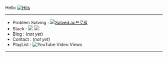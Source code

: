 Hello [![Hits](https://hits.seeyoufarm.com/api/count/incr/badge.svg?url=https%3A%2F%2Fgithub.com%2F2taezeat&count_bg=%2379C83D&title_bg=%23555555&icon=&icon_color=%23E7E7E7&title=hits&edge_flat=false)](https://hits.seeyoufarm.com)    

---

- Problem Solving : [![Solved.ac프로필](http://mazassumnida.wtf/api/mini/generate_badge?boj=2tae)](https://solved.ac/2tae)
- Stack : <img src="https://img.shields.io/badge/Android-00000?style=flat-square&logo=Android&logoColor=black"/> <img src="https://img.shields.io/badge/Kotlin-000000?style=flat-square&logo=Kotlin"/>
- Blog : (*not yet*)
- Contact : (*not yet*)
- PlayList : ![YouTube Video Views](https://www.youtube.com/watch?v=UCvUPy3lyiY&list=PLsv4T4YK_QiHY_ooWo1R4ZYIQ_lMukmrL&index=14)
---
<!-- ![Anurag's GitHub stats](https://github-readme-stats.vercel.app/api?username=2taezeat&show_icons=true&theme=dark) -->
